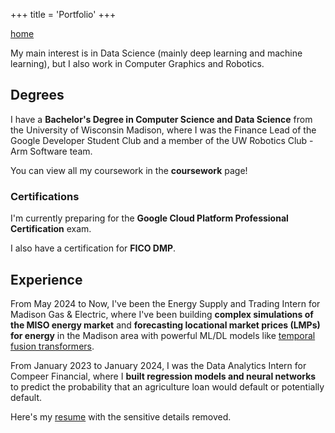 +++
title = 'Portfolio'
+++

<a href="../index.html">home</a>

<link rel="stylesheet" href="../style.css">

My main interest is in Data Science (mainly deep learning and machine learning), but I also work in Computer Graphics and Robotics. 

## Degrees

I have a **Bachelor's Degree in Computer Science and Data Science** from the University of Wisconsin Madison, where I was the Finance Lead of the Google Developer Student Club and a member of the UW Robotics Club - Arm Software team. 

You can view all my coursework in the **coursework** page!

### Certifications

I'm currently preparing for the **Google Cloud Platform Professional Certification** exam. 

I also have a certification for **FICO DMP**. 

## Experience

From May 2024 to Now, I've been the Energy Supply and Trading Intern for Madison Gas & Electric, where I've been building **complex simulations of the MISO energy market** and **forecasting locational market prices (LMPs) for energy** in the Madison area with powerful ML/DL models like [temporal fusion transformers](https://arxiv.org/abs/1912.09363). 

From January 2023 to January 2024, I was the Data Analytics Intern for Compeer Financial, where I **built regression models and neural networks** to predict the probability that an agriculture loan would default or potentially default. 

Here's my <a href="/resume_nodetails.pdf" download="/resume_nodetails.pdf">resume</a> with the sensitive details removed. 
